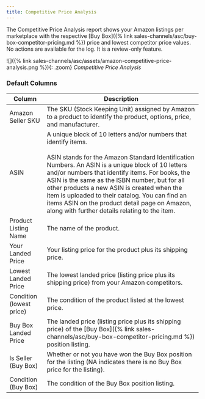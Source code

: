```yaml
---
title: Competitive Price Analysis
---
```



The Competitive Price Analysis report shows your Amazon listings per marketplace with the respective [Buy Box]({% link sales-channels/asc/buy-box-competitor-pricing.md %}) price and lowest competitor price values. No actions are available for the log. It is a review-only feature.

![]({% link sales-channels/asc/assets/amazon-competitive-price-analysis.png %}){: .zoom}
_Competitive Price Analysis_

### Default Columns

|Column|Description|
|--- |--- |
|Amazon Seller SKU|The SKU (Stock Keeping Unit) assigned by Amazon to a product to identify the product, options, price, and manufacturer. |
|ASIN|A unique block of 10 letters and/or numbers that identify items.<br/><br/>ASIN stands for the Amazon Standard Identification Numbers. An ASIN is a unique block of 10 letters and/or numbers that identify items. For books, the ASIN is the same as the ISBN number, but for all other products a new ASIN is created when the item is uploaded to their catalog. You can find an items ASIN on the product detail page on Amazon, along with further details relating to the item. |
|Product Listing Name|The name of the product. |
|Your Landed Price|Your listing price for the product plus its shipping price. |
|Lowest Landed Price|The lowest landed price (listing price plus its shipping price) from your Amazon competitors. |
|Condition (lowest price)|The condition of the product listed at the lowest price. |
|Buy Box Landed Price|The landed price (listing price plus its shipping price) of the [Buy Box]({% link sales-channels/asc/buy-box-competitor-pricing.md %}) position listing. |
|Is Seller (Buy Box)|Whether or not you have won the Buy Box position for the listing (NA indicates there is no Buy Box price for the listing). |
|Condition (Buy Box)|The condition of the Buy Box position listing. |
